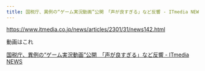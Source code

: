 ```yaml
---
title: 国税庁、異例の“ゲーム実況動画”公開　「声が良すぎる」など反響 - ITmedia NEWS
---
```


https://www.itmedia.co.jp/news/articles/2301/31/news142.html



動画はこれ

[国税庁、異例の“ゲーム実況動画”公開　「声が良すぎる」など反響 - ITmedia NEWS](https://www.itmedia.co.jp/news/articles/2301/31/news142.html)

